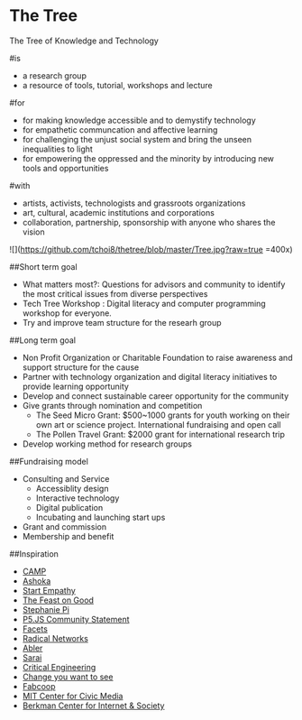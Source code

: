 # The Tree

The Tree of Knowledge and Technology

#is 

- a research group 
- a resource of tools, tutorial, workshops and lecture  


#for  

- for making knowledge accessible and to demystify technology 
- for empathetic communcation and affective learning 
- for challenging the unjust social system and bring the unseen inequalities to light  
- for empowering the oppressed and the minority by introducing new tools and opportunities


#with 

- artists, activists, technologists and grassroots organizations 
- art, cultural, academic institutions and corporations 
- collaboration, partnership, sponsorship with anyone who shares the vision 

![](https://github.com/tchoi8/thetree/blob/master/Tree.jpg?raw=true =400x)

##Short term goal 

- What matters most?: Questions for advisors and community to identify the most critical issues from diverse perspectives 
- Tech Tree Workshop : Digital literacy and computer programming workshop for everyone. 
- Try and improve team structure for the researh group 


##Long term goal 

- Non Profit Organization or Charitable Foundation to raise awareness and support structure for the cause   
- Partner with technology organization and digital literacy initiatives to provide learning opportunity  
- Develop and connect sustainable career opportunity for the community  
- Give grants through nomination and competition  
	- The Seed Micro Grant: $500~1000 grants for youth working on their own art or science project. International fundraising and open call  
	- The Pollen Travel Grant: $2000 grant for international research trip 
- Develop working method for research groups 
 
##Fundraising model 
- Consulting and Service 
	- Accessiblity design 
	- Interactive technology
	- Digital publication 
	- Incubating and launching start ups 
- Grant and commission  
- Membership and benefit 

##Inspiration

- [CAMP](http://studio.camp/)
- [Ashoka](https://www.ashoka.org/)
- [Start Empathy](https://startempathy.org)
- [The Feast on Good](http://feastongood.com/)
- [Stephanie Pi](https://pibloginthesky.wordpress.com/)
- [P5.JS Community Statement](http://p5js.org/community/)
- [Facets](http://www.facets-con.com/)
- [Radical Networks](http://radicalnetworks.org/)
- [Abler](http://ablersite.org/)
- [Sarai](http://sarai.net/)
- [Critical Engineering](https://criticalengineering.org/)
- [Change you want to see](http://notanalternative.org/)
- [Fabcoop](http://fabcoop.org/)
- [MIT Center for Civic Media](https://civic.mit.edu/)
- [Berkman Center for Internet & Society](https://cyber.law.harvard.edu)